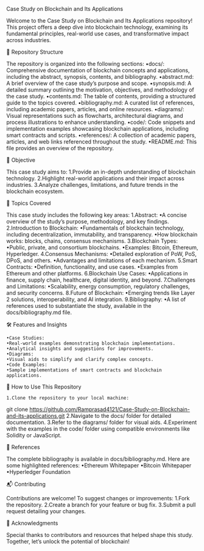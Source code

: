 Case Study on Blockchain and Its Applications

Welcome to the Case Study on Blockchain and Its Applications repository! This project offers a deep dive into blockchain technology, examining its fundamental principles, real-world use cases, and transformative impact across industries.

📂 Repository Structure

The repository is organized into the following sections:
	•docs/: Comprehensive documentation of blockchain concepts and applications, including the abstract, synopsis, contents, and bibliography.
	•abstract.md: A brief overview of the case study’s purpose and scope.
	•synopsis.md: A detailed summary outlining the motivation, objectives, and methodology of the case study.
	•contents.md: The table of contents, providing a structured guide to the topics covered.
	•bibliography.md: A curated list of references, including academic papers, articles, and online resources.
	•diagrams/: Visual representations such as flowcharts, architectural diagrams, and process illustrations to enhance understanding.
	•code/: Code snippets and implementation examples showcasing blockchain applications, including smart contracts and scripts.
	•references/: A collection of academic papers, articles, and web links referenced throughout the study.
	•README.md: This file provides an overview of the repository.

🚀 Objective

This case study aims to:
	1.Provide an in-depth understanding of blockchain technology.
	2.Highlight real-world applications and their impact across industries.
	3.Analyze challenges, limitations, and future trends in the blockchain ecosystem.

🧐 Topics Covered

This case study includes the following key areas:
	1.Abstract:
	•A concise overview of the study’s purpose, methodology, and key findings.
	2.Introduction to Blockchain:
	•Fundamentals of blockchain technology, including decentralization, immutability, and transparency.
	•How blockchain works: blocks, chains, consensus mechanisms.
	3.Blockchain Types:
	•Public, private, and consortium blockchains.
	•Examples: Bitcoin, Ethereum, Hyperledger.
	4.Consensus Mechanisms:
	•Detailed exploration of PoW, PoS, DPoS, and others.
	•Advantages and limitations of each mechanism.
	5.Smart Contracts:
	•Definition, functionality, and use cases.
	•Examples from Ethereum and other platforms.
	6.Blockchain Use Cases:
	•Applications in finance, supply chain, healthcare, digital identity, and beyond.
	7.Challenges and Limitations:
	•Scalability, energy consumption, regulatory challenges, and security concerns.
	8.Future of Blockchain:
	•Emerging trends like Layer 2 solutions, interoperability, and AI integration.
	9.Bibliography:
	•A list of references used to substantiate the study, available in the docs/bibliography.md file.

🛠️ Features and Insights

	•Case Studies:
	•Real-world examples demonstrating blockchain implementations.
	•Analytical insights and suggestions for improvements.
	•Diagrams:
	•Visual aids to simplify and clarify complex concepts.
	•Code Examples:
	•Sample implementations of smart contracts and blockchain applications.

📖 How to Use This Repository

	1.Clone the repository to your local machine:
git clone https://github.com/Ramprasad4121/Case-Study-on-Blockchain-and-its-applications.git
	2.Navigate to the docs/ folder for detailed documentation.
	3.Refer to the diagrams/ folder for visual aids.
	4.Experiment with the examples in the code/ folder using compatible environments like Solidity or JavaScript.

🔗 References

The complete bibliography is available in docs/bibliography.md. Here are some highlighted references:
	•Ethereum Whitepaper
	•Bitcoin Whitepaper
	•Hyperledger Foundation

📬 Contributing

Contributions are welcome! To suggest changes or improvements:
	1.Fork the repository.
	2.Create a branch for your feature or bug fix.
	3.Submit a pull request detailing your changes.

🌟 Acknowledgments

Special thanks to contributors and resources that helped shape this study. Together, let’s unlock the potential of blockchain!
